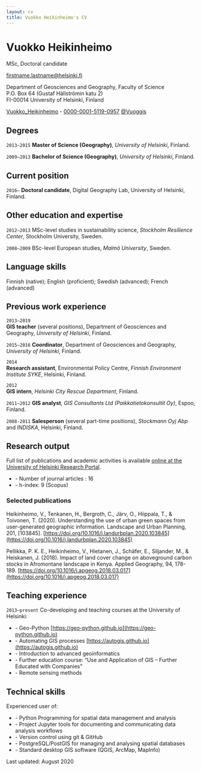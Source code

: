 ```yaml
---
layout: cv
title: Vuokko Heikinheimo's CV
---
```

# Vuokko Heikinheimo
MSc, Doctoral candidate

<a href="firstname.lastname@helsinki.fi">firstname.lastname@helsinki.fi</a>

Department of Geosciences and Geography, Faculty of Science<br/>
P.O. Box 64 (Gustaf Hällströmin katu 2)<br/>
FI-00014 University of Helsinki, Finland<br/>

<div id="webaddress">
  <a href="https://www.researchgate.net/profile/Vuokko_Heikinheimo"><i class="ai ai-researchgate"></i> Vuokko_Heikinheimo</a> - 
  <a href="https://orcid.org/0000-0001-5119-0957"><i class="ai ai-orcid"></i> 0000-0001-5119-0957</a> 
  <a href="https://twitter.com/Vuoggis"><i class="fab fa-twitter"></i> @Vuoggis</a>
</div>

## Degrees

`2013–2015`
**Master of Science (Geography)**, *University of Helsinki*, Finland.

`2009–2013`
**Bachelor of Science (Geography)**, *University of Helsinki*, Finland.

## Current position
`2016–`
**Doctoral candidate**, Digital Geography Lab, University of Helsinki, Finland.

## Other education and expertise

`2012–2013`	
MSc-level studies in sustainability science, *Stockholm Resilience Center*, Stockholm University, Sweden.

`2008–2009`	
BSc-level European studies, *Malmö University*, Sweden.

## Language skills

Finnish (native); English (proficient); Swedish (advanced); French (advanced)

## Previous work experience

`2013–2019` 	
**GIS teacher** (several positions), Department of Geosciences and Geography, *University of Helsinki*, Finland.

`2015–2016`	**Coordinator**, Department of Geosciences and Geography, *University of Helsinki*, Finland.

`2014` 	
**Research assistant**, Environmental Policy Centre, *Finnish Environment Institute SYKE*, Helsinki, Finland.

`2012`	
**GIS intern**, *Helsinki City Rescue Department*, Finland.

`2011–2012`
**GIS analyst**, *GIS Consultants Ltd (Paikkatietokonsultit Oy)*, Espoo, Finland.

`2008-2011`	
**Salesperson** (several part-time positions), *Stockmann Oyj Abp* and *INDISKA*, Helsinki, Finland.

## Research output

Full list of publications and academic activities is available [online at the University of Helsinki Research Portal](https://researchportal.helsinki.fi/en/persons/vuokko-vilhelmiina-heikinheimo/publications/).
- \-  Number of journal articles : 16
- \- h-index: 9 (Scopus)

### Selected publications

Heikinheimo, V., Tenkanen, H., Bergroth, C., Järv, O., Hiippala, T., & Toivonen, T. (2020). 
Understanding the use of urban green spaces from user-generated geographic information. Landscape and Urban Planning, 201, [103845]. [https://doi.org/10.1016/j.landurbplan.2020.103845](https://doi.org/10.1016/j.landurbplan.2020.103845)

Pellikka, P. K. E., Heikinheimo, V., Hietanen, J., Schäfer, E., Siljander, M., & Heiskanen, J. (2018). 
Impact of land cover change on aboveground carbon stocks in Afromontane landscape in Kenya. Applied Geography, 94, 178-189. [https://doi.org/10.1016/j.apgeog.2018.03.017](https://doi.org/10.1016/j.apgeog.2018.03.017)

## Teaching experience

`2013–present` Co-developing and teaching courses at the University of Helsinki: 

- \- Geo-Python [https://geo-python.github.io](https://geo-python.github.io)
- \- Automating GIS processes [https://autogis.github.io](https://autogis.github.io)
- \- Introduction to advanced geoinformatics 
- \- Further education course: “Use and Application of GIS – Further Educated with Companies”
- \- Remote sensing methods

## Technical skills

Experienced user of:
- \- Python Programming for spatial data management and analysis
- \- Project Jupyter tools for documenting and communicating data analysis workflows
- \- Version control using git & GitHub 
- \- PostgreSQL/PostGIS for managing and analysing spatial databases
- \- Standard desktop GIS software (QGIS, ArcMap, MapInfo)

Last updated: August 2020



